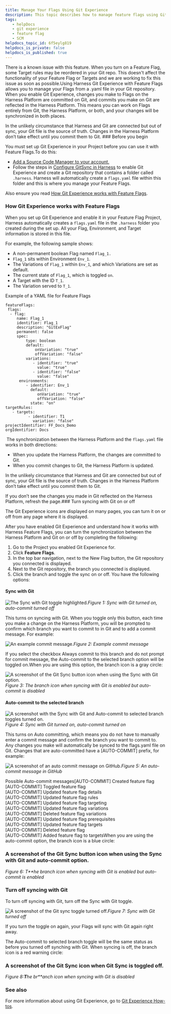 ```yaml
---
title: Manage Your Flags Using Git Experience
description: This topic describes how to manage feature flags using Git experience.
tags: 
   - helpDocs
   - git experience
   - feature flag
   - SCM
helpdocs_topic_id: 6f5eylg819
helpdocs_is_private: false
helpdocs_is_published: true
---
```


There is a known issue with this feature. When you turn on a Feature Flag, some Target rules may be reordered in your Git repo. This doesn't affect the functionality of your Feature Flag or Targets and we are working to fix this issue as soon as possible.Using Harness Git Experience with Feature Flags allows you to manage your Flags from a .yaml file in your Git repository. When you enable Git Experience, changes you make to Flags on the Harness Platform are committed on Git, and commits you make on Git are reflected in the Harness Platform. This means you can work on Flags entirely from Git, the Harness Platform, or both, and your changes will be synchronized in both places. 

In the unlikely circumstance that Harness and Git are connected but out of sync, your Git file is the source of truth. Changes in the Harness Platform don’t take effect until you commit them to Git. ### Before you begin

You must set up Git Experience in your Project before you can use it with Feature Flags.To do this:

* [Add a Source Code Manager to your account.](https://docs.harness.io/article/p92awqts2x-add-source-code-managers)
* Follow the steps in [Configure GitSync in Harness](https://docs.harness.io/article/xl028jo9jk-git-experience-overview) to enable Git Experience and create a Git repository that contains a folder called `.harness`. Harness will automatically create a `flags.yaml` file within this folder and this is where you manage your Feature Flags.

Also ensure you read [How Git Experience works with Feature Flags](#how-git-experience-works-with-feature-flags). 

### How Git Experience works with Feature Flags

When you set up Git Experience and enable it in your Feature Flag Project, Harness automatically creates a `flags.yaml` file in the `.harness` folder you created during the set up. All your Flag, Environment, and Target information is stored in this file. 

For example, the following sample shows:

* A non-permanent boolean Flag named `Flag_1.`
* `Flag_1` sits within Environment `Env_1`.
* The Variations of `Flag_1` within `Env_1`, and which Variations are set as default.
* The current state of `Flag_1`, which is toggled `on`.
* A Target with the ID `T_1`.
* The Variation served to `T_1`.

Example of a YAML file for Feature Flags
```
featureFlags:  
 flags:  
  - flag:   
     name: Flag_1  
     identifier: Flag_1   
     description: "GitExFlag"   
     permanent: false   
     spec:   
         type: boolean   
         default:  
             onVariation: "true"   
             offVariation: "false"  
         variations:  
            - identifier: "true"  
              value: "true"   
            - identifier: "false"   
              value: "false"     
      environments:   
         - identifier: Env_1   
           default:  
              onVariation: "true"   
              offVariation: "false"  
           state: "on"  
targetRules:  
   - targets:   
          - identifier: T1  
            variation: "false"   
projectIdentifier: FF_Docs_Demo  
orgIdentifier: Docs
```
 The synchronization between the Harness Platform and the `flags.yaml` file works in both directions:

* When you update the Harness Platform, the changes are committed to Git.
* When you commit changes to Git, the Harness Platform is updated.

In the unlikely circumstance that Harness and Git are connected but out of sync, your Git file is the source of truth. Changes in the Harness Platform don’t take effect until you commit them to Git. 

If you don’t see the changes you made in Git reflected on the Harness Platform, refresh the page.### Turn syncing with Git on or off

The Git Experience icons are displayed on many pages, you can turn it on or off from any page where it is displayed.

After you have enabled Git Experience and understand how it works with Harness Feature Flags, you can turn the synchronization between the Harness Platform and Git on or off by completing the following: 

1. Go to the Project you enabled Git Experience for.
2. Click **Feature Flags**.
3. In the top bar navigation, next to the New Flag button, the Git repository you connected is displayed.
4. Next to the Git repository, the branch you connected is displayed.
5. Click the branch and toggle the sync on or off. You have the following options:

#### Sync with Git

![The Sync with Git toggle highlighted.](https://files.helpdocs.io/kw8ldg1itf/articles/6f5eylg819/1659363427347/sffdw-fc-7-a-8-i-6-h-tf-nwtcl-7-xwsww-1-lwvn-vo-1-s-2-cb-gqx-0-c-2-wub-orvv-9-tv-6-nvsfgkzy-s-d-k-zkpat-mw-ae-nsvfv-wq-f-56-ruj-3-ok-ov-skhf-3-pr-smzcxc-zhb-dxp-b-4-zf-0-f-jo-uxue-413-jtasfsw-7-wsptog-zmp-rfl-8)*Figure 1: Sync with Git turned on, auto-commit turned off*

This turns on syncing with Git. When you toggle only this button, each time you make a change on the Harness Platform, you will be prompted to confirm which branch you want to commit to in Git and to add a commit message. For example: 

![An example commit message. ](https://files.helpdocs.io/kw8ldg1itf/articles/6f5eylg819/1659363433369/lgkc-k-0-cpp-qlv-ul-9-qx-amsj-gs-7-rczgs-ny-g-1-iw-pvv-lkcchxazh-hho-wjm-6-mm-9-ilapf-73-ep-a-3-j-dqp-sdga-1-f-5-zlu-gf-2-q-vadm-chxoc-l-2-ds-6-qm-6-d-cepqol-nif-pq-mo-ze-vs-8-wk-fwpm-62-ot-kj-l-8-jbgmqhoi-r-3-u)*Figure 2: Example commit message*

If you select the checkbox Always commit to this branch and do not prompt for commit message, the Auto-commit to the selected branch option will be toggled on.When you are using this option, the branch icon is a gray circle:

![A screenshot of the Git Sync button icon when using the Sync with Git option.](https://files.helpdocs.io/kw8ldg1itf/articles/6f5eylg819/1659363420475/a-5-hsm-crm-k-937-o-r-8-xlfrxbu-2-i-9-bqqu-5-pho-oz-9-k-w-oc-ju-1-j-08-d-ho-cok-ntj-kod-cy-18-m-9-yd-ryio-8-ml-qp-n-6-cf-ufeddsb-7-c-o-4-r-0-vxe-2-xpqebf-ihy-yo-zk-yu-9-gl-j-0-ajt-54-v-ug-lq-7-ows-mkm-i-pd-olxgbms-lx-3-g)*Figure 3: The branch icon when syncing with Git is enabled but auto-commit is disabled*

#### Auto-commit to the selected branch

![A screenshot with the Sync with Git and Auto-commit to selected branch toggles turned on.](https://files.helpdocs.io/kw8ldg1itf/articles/6f5eylg819/1659363404738/va-stek-lvws-pbfsucq-m-jvm-v-b-7-jxqq-ycg-1-q-3-sgrw-s-2-q-rv-5-mpztz-xn-jnx-46-w-6-j-amizx-icxxb-q-6-h-8-qs-ls-rti-vyioawv-1-v-0-am-0-yk-ft-llkpmzmokk-g-mhpo-71-j-nkw-ogq-m-7-vf-9-ks-mnbit-b-z-2-tr-8-ni-znfs)*Figure 4: Sync with Git turned on, auto-commit turned on*

This turns on Auto committing, which means you do not have to manually enter a commit message and confirm the branch you want to commit to. Any changes you make will automatically be synced to the flags.yaml file on Git. Changes that are auto-committed have a [AUTO-COMMIT] prefix, for example:

![A screenshot of an auto commit message on GitHub. ](https://files.helpdocs.io/kw8ldg1itf/articles/6f5eylg819/1659363397830/i-n-57-k-2-qu-6-trdas-mq-7-gt-efcga-5-g-hi-l-1-zm-unrvr-x-4-bt-xv-pgm-ns-ks-ldcow-gok-gadwa-cyqptf-qw-h-67-qh-wvu-8-djrj-sssqj-3-h-vh-2-byj-zj-78-f-y-82-c-btst-s-mcn-88-jh-2-l-w-3-wq-n-3318-akzafb-d-61-tu-tj-nfidv-w-0-q)*Figure 5: An auto-commit message in GitHub*

Possible Auto-commit messages[AUTO-COMMIT] Created feature flag  
[AUTO-COMMIT] Toggled feature flag  
[AUTO-COMMIT] Updated feature flag details  
[AUTO-COMMIT] Updated feature flag rules  
[AUTO-COMMIT] Updated feature flag targeting  
[AUTO-COMMIT] Updated feature flag variations  
[AUTO-COMMIT] Deleted feature flag variations  
[AUTO-COMMIT] Updated feature flag prerequisites  
[AUTO-COMMIT] Updated feature flag targets  
[AUTO-COMMIT] Deleted feature flag  
[AUTO-COMMIT] Added feature flag to targetsWhen you are using the auto-commit option, the branch icon is a blue circle:

### A screenshot of the Git Sync button icon when using the Sync with Git and auto-commit option.

*Figure 6:* *T**he branch icon when syncing with Git is enabled but auto-commit is enabled*

### Turn off syncing with Git

To turn off syncing with Git, turn off the Sync with Git toggle. 

![A screenshot of the Git sync toggle turned off. ](https://files.helpdocs.io/kw8ldg1itf/articles/6f5eylg819/1659363378146/tb-y-8-k-0-se-v-a-6-z-vhehj-tx-5-dxgk-gs-5-tz-cqn-7-oqf-67-q-60-qr-yjb-3-k-os-dlgnse-8-b-y-b-9-ieq-8-i-9-fv-2-h-64-y-8-s-5-iqbs-6-lqyezxu-m-5-v-oq-kz-5-l-peqel-40-x-3-v-pun-sfi-25-vz-pzt-51-d-9-eh-d-4-gk-7-hb-xg-jo-9-c-6-uj-u)*Figure 7: Sync with Git turned off*

If you turn the toggle on again, your Flags will sync with Git again right away. 

The Auto-commit to selected branch toggle will be the same status as before you turned off synching with Git. When syncing is off, the branch icon is a red warning circle:

### A screenshot of the Git Sync icon when Git Sync is toggled off.

*Figure 8:**T**he br**anch icon when syncing with Git is disabled*

### See also

For more information about using Git Experience, go to [Git Experience How-tos](https://docs.harness.io/article/soavr3jh0i-git-experience-how-tos).

